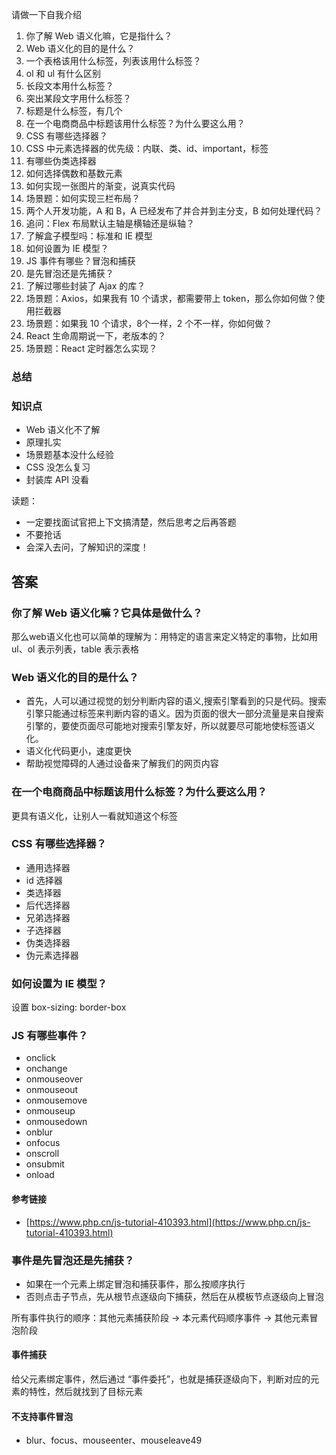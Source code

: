 请做一下自我介绍

1. 你了解 Web 语义化嘛，它是指什么？
1. Web 语义化的目的是什么？
1. 一个表格该用什么标签，列表该用什么标签？
1. ol 和 ul 有什么区别
1. 长段文本用什么标签？
1. 突出某段文字用什么标签？
1. 标题是什么标签，有几个
1. 在一个电商商品中标题该用什么标签？为什么要这么用？
1. CSS 有哪些选择器？
1. CSS 中元素选择器的优先级：内联、类、id、important，标签
1. 有哪些伪类选择器
1. 如何选择偶数和基数元素
1. 如何实现一张图片的渐变，说真实代码
1. 场景题：如何实现三栏布局？
1. 两个人开发功能，A 和 B，A 已经发布了并合并到主分支，B 如何处理代码？
1. 追问：Flex 布局默认主轴是横轴还是纵轴？
1. 了解盒子模型吗：标准和 IE 模型
1. 如何设置为 IE 模型？
1. JS 事件有哪些？冒泡和捕获
1. 是先冒泡还是先捕获？
1. 了解过哪些封装了 Ajax 的库？
1. 场景题：Axios，如果我有 10 个请求，都需要带上 token，那么你如何做？使用拦截器
1. 场景题：如果我 10 个请求，8个一样，2 个不一样，你如何做？
1. React 生命周期说一下，老版本的？
1. 场景题：React 定时器怎么实现？



### 总结


### 知识点


- Web 语义化不了解
- 原理扎实
- 场景题基本没什么经验
- CSS 没怎么复习
- 封装库 API 没看



读题：


- 一定要找面试官把上下文搞清楚，然后思考之后再答题
- 不要抢话
- 会深入去问，了解知识的深度！
### 
## 答案


### 你了解 Web 语义化嘛？它具体是做什么？


那么web语义化也可以简单的理解为：用特定的语言来定义特定的事物，比如用 ul、ol 表示列表，table 表示表格

### Web 语义化的目的是什么？


- 首先，人可以通过视觉的划分判断内容的语义,搜索引擎看到的只是代码。搜索引擎只能通过标签来判断内容的语义。因为页面的很大一部分流量是来自搜索引擎的，要使页面尽可能地对搜索引擎友好，所以就要尽可能地使标签语义化。
- 语义化代码更小，速度更快
- 帮助视觉障碍的人通过设备来了解我们的网页内容



### 在一个电商商品中标题该用什么标签？为什么要这么用？


更具有语义化，让别人一看就知道这个标签




### CSS 有哪些选择器？



- 通用选择器
- id 选择器
- 类选择器
- 后代选择器
- 兄弟选择器
- 子选择器
- 伪类选择器
- 伪元素选择器



### 如何设置为 IE 模型？


设置 box-sizing: border-box

### JS 有哪些事件？


- onclick
- onchange
- onmouseover
- onmouseout
- onmousemove
- onmouseup
- onmousedown
- onblur
- onfocus
- onscroll
- onsubmit
- onload



#### 参考链接


- [https://www.php.cn/js-tutorial-410393.html](https://www.php.cn/js-tutorial-410393.html)



### 事件是先冒泡还是先捕获？


- 如果在一个元素上绑定冒泡和捕获事件，那么按顺序执行
- 否则点击子节点，先从根节点逐级向下捕获，然后在从模板节点逐级向上冒泡



所有事件执行的顺序：其他元素捕获阶段 -> 本元素代码顺序事件 -> 其他元素冒泡阶段


#### 事件捕获


给父元素绑定事件，然后通过 “事件委托”，也就是捕获逐级向下，判断对应的元素的特性，然后就找到了目标元素


#### 不支持事件冒泡


- blur、focus、mouseenter、mouseleave49




